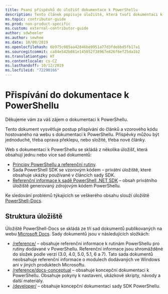 ```yaml
---
title: Psaní příspěvků do úložišť dokumentace k PowerShellu
description: Tento článek popisuje úložiště, která tvoří dokumentaci k PowerShellu.
ms.topic: contributor-guide
ms.prod: non-product-specific
ms.custom: external-contributor-guide
author: sdwheeler
ms.author: sewhee
ms.date: 10/09/2019
ms.openlocfilehash: 6b975c085aa42846be9951a77d3fdebbd5fb17a1
ms.sourcegitcommit: ca84e542b081e145052f38967e826f6ef25da1b2
ms.translationtype: HT
ms.contentlocale: cs-CZ
ms.lasthandoff: 10/12/2019
ms.locfileid: "72290166"
---
```

# <a name="contributing-to-powershell-documentation"></a>Přispívání do dokumentace k PowerShellu

Děkujeme vám za váš zájem o dokumentaci k PowerShellu.

Tento dokument vysvětluje postup přispívání do článků a vzorového kódu hostovaného na webu s dokumentací k PowerShellu. Příspěvky můžou být jednoduché, třeba oprava překlepu, nebo složité, třeba nové články.

Web s dokumentací k PowerShellu se skládá z několika úložišť, která obsahují jednu nebo více sad dokumentů:

- [Principy PowerShellu a referenční rutiny][psdocs].
- Sada PowerShell SDK se vzorovým kódem – privátní úložiště, které obsahuje ukázky používané v článcích sady SDK.
- [Referenční informace k sadě PowerShell .NET SDK](/dotnet/api/?view=pscore-6.2.0) – obsah privátního úložiště generovaný zdrojovým kódem PowerShellu.

Ke sledování problémů týkajících se veškerého obsahu slouží úložiště [PowerShell-Docs][docsrepo].

## <a name="repository-structure"></a>Struktura úložiště

Úložiště PowerShell-Docs se skládá ze tří sad dokumentů publikovaných na webu [Microsoft Docs][psdocs]. Sady dokumentů jsou v následujících složkách:

- [/reference/][ref] – obsahuje referenční informace k rutinám PowerShellu pro rutiny dodávané v PowerShellu. Referenční informace jsou shromážděné do složek podle verzí (3.0, 4.0, 5.0, 5.1, 6 a 7). Tato sada dokumentů neobsahuje referenční informace o modulech dodávaných ve Windows ani v jiných produktech Microsoftu.
- [/reference/docs-conceptual][conceptual] – obsahuje koncepční dokumentaci k PowerShellu. Obsahuje pokyny k nastavení, ukázkové skripty, návody a další materiály.
- [/developer/][SDK] – obsahuje koncepční dokumentaci sady SDK PowerShellu.

<!--link refs-->
[psdocs]: https://docs.microsoft.com/powershell
[docsrepo]: https://github.com/MicrosoftDocs/PowerShell-Docs
[ref]: https://github.com/MicrosoftDocs/PowerShell-Docs/tree/staging/reference
[conceptual]: https://github.com/MicrosoftDocs/PowerShell-Docs/tree/staging/reference/docs-conceptual
[SDK]: https://github.com/MicrosoftDocs/PowerShell-Docs/tree/staging/developer
